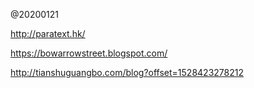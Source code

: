 @20200121

http://paratext.hk/

https://bowarrowstreet.blogspot.com/

http://tianshuguangbo.com/blog?offset=1528423278212